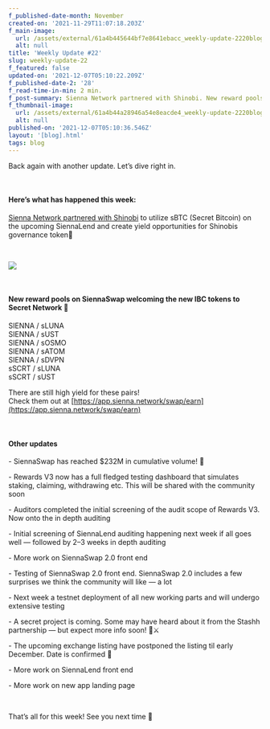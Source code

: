 ```yaml
---
f_published-date-month: November
created-on: '2021-11-29T11:07:18.203Z'
f_main-image:
  url: /assets/external/61a4b445644bf7e8641ebacc_weekly-update-2220blog.jpg
  alt: null
title: 'Weekly Update #22'
slug: weekly-update-22
f_featured: false
updated-on: '2021-12-07T05:10:22.209Z'
f_published-date-2: '28'
f_read-time-in-min: 2 min.
f_post-summary: Sienna Network partnered with Shinobi. New reward pools on SiennaSwap.
f_thumbnail-image:
  url: /assets/external/61a4b44a28946a54e8eacde4_weekly-update-2220blog20thump.jpg
  alt: null
published-on: '2021-12-07T05:10:36.546Z'
layout: '[blog].html'
tags: blog
---
```


Back again with another update. Let’s dive right in.

‍

#### Here’s what has happened this week:

[Sienna Network partnered with Shinobi](https://medium.com/sienna-network/sienna-network-and-shinobi-protocol-announces-partnership-5038e0cd80a) to utilize sBTC (Secret Bitcoin) on the upcoming SiennaLend and create yield opportunities for Shinobis governance token🎉

‍

![](/assets/external/61a4b29785239457899e45de_sienna20x20shinobi20protocol20t-tg.jpg)

‍

#### New reward pools on SiennaSwap welcoming the new IBC tokens to Secret Network 🎉

SIENNA / sLUNA  
SIENNA / sUST  
SIENNA / sOSMO  
SIENNA / sATOM  
SIENNA / sDVPN  
sSCRT / sLUNA  
sSCRT / sUST

There are still high yield for these pairs!  
Check them out at [https://app.sienna.network/swap/earn](https://app.sienna.network/swap/earn)

‍

#### Other updates

\- SiennaSwap has reached $232M in cumulative volume! 🚀

\- Rewards V3 now has a full fledged testing dashboard that simulates staking, claiming, withdrawing etc. This will be shared with the community soon

\- Auditors completed the initial screening of the audit scope of Rewards V3. Now onto the in depth auditing

\- Initial screening of SiennaLend auditing happening next week if all goes well — followed by 2–3 weeks in depth auditing

\- More work on SiennaSwap 2.0 front end

\- Testing of SiennaSwap 2.0 front end. SiennaSwap 2.0 includes a few surprises we think the community will like — a lot

\- Next week a testnet deployment of all new working parts and will undergo extensive testing

\- A secret project is coming. Some may have heard about it from the Stashh partnership — but expect more info soon! 🚀⚔️

\- The upcoming exchange listing have postponed the listing til early December. Date is confirmed 🤝

\- More work on SiennaLend front end

\- More work on new app landing page

‍

That’s all for this week! See you next time 🚀

‍
